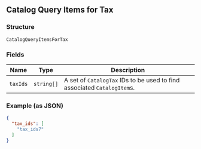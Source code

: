 ## Catalog Query Items for Tax

### Structure

`CatalogQueryItemsForTax`

### Fields

| Name | Type | Description |
|  --- | --- | --- |
| `taxIds` | `string[]` | A set of `CatalogTax` IDs to be used to find associated `CatalogItem`s. |

### Example (as JSON)

```json
{
  "tax_ids": [
    "tax_ids7"
  ]
}
```

